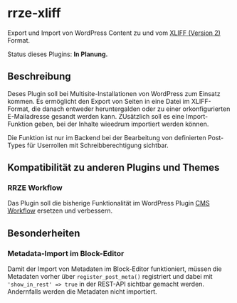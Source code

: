 # rrze-xliff
Export und Import von WordPress Content zu und vom [XLIFF (Version 2)](http://docs.oasis-open.org/xliff/xliff-core/v2.0/os/xliff-core-v2.0-os.html) Format.

Status dieses Plugins: **In Planung.**

## Beschreibung

Deses Plugin soll bei Multisite-Installationen von WordPress zum Einsatz kommen. Es ermöglicht den Export von Seiten in eine Datei im XLIFF-Format, die danach entweder heruntergalden oder zu einer orkonfigurierten E-Mailadresse gesandt werden kann.
ZUsätzlich soll es eine Import-Funktion geben, bei der Inhalte wieedrum importiert werden können.

Die Funktion ist nur im Backend bei der Bearbeitung von definierten Post-Types für Userrollen mit Schreibberechtigung sichtbar. 

 
## Kompatibilität zu anderen Plugins und Themes

### RRZE Workflow

Das Plugin soll die bisherige Funktionalität im WordPress Plugin [CMS Workflow](https://github.com/RRZE-Webteam/cms-workflow) ersetzen und verbessern.

## Besonderheiten

### Metadata-Import im Block-Editor

Damit der Import von Metadaten im Block-Editor funktioniert, müssen die Metadaten vorher über `register_post_meta()` registriert und dabei mit `'show_in_rest' => true` in der REST-API sichtbar gemacht werden. Andernfalls werden die Metadaten nicht importiert.
